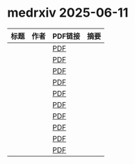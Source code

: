 # medrxiv 2025-06-11

| 标题 | 作者 | PDF链接 |  摘要 |
|------|------|--------|------|
|  |  | [PDF](https://doi.org/10.1101/2025.06.04.25328947) |  |
|  |  | [PDF](https://doi.org/10.1101/2025.06.08.25329119) |  |
|  |  | [PDF](https://doi.org/10.1101/2025.05.01.25326708) |  |
|  |  | [PDF](https://doi.org/10.1101/2025.06.06.25328913) |  |
|  |  | [PDF](https://doi.org/10.1101/2023.10.31.23297870) |  |
|  |  | [PDF](https://doi.org/10.1101/2025.06.09.25329245) |  |
|  |  | [PDF](https://doi.org/10.1101/2024.10.11.24315215) |  |
|  |  | [PDF](https://doi.org/10.1101/2025.01.02.25319880) |  |
|  |  | [PDF](https://doi.org/10.1101/2025.05.22.25328117) |  |
|  |  | [PDF](https://doi.org/10.1101/2025.06.09.25329292) |  |
